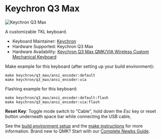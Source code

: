 # Keychron Q3 Max

![Keychron Q3 Max](https://cdn.shopify.com/s/files/1/0059/0630/1017/files/Q3-Max-email-2_bcc67f24-78a6-4d03-a967-d1978597fe1a.jpg?v=1704695482)

A customizable TKL keyboard.

* Keyboard Maintainer: [Keychron](https://github.com/keychron)
* Hardware Supported: Keychron Q3 Max
* Hardware Availability: [Keychron Q3 Max QMK/VIA Wireless Custom Mechanical Keyboard](https://www.keychron.com/products/keychron-q3-max-qmk-via-wireless-custom-mechanical-keyboard)

Make example for this keyboard (after setting up your build environment):

    make keychron/q3_max/ansi_encoder:default
    make keychron/q3_max/ansi_encoder:via

Flashing example for this keyboard:

    make keychron/q3_max/ansi_encoder:default:flash
    make keychron/q3_max/ansi_encoder:via:flash

**Reset Key**: Toggle mode switch to "Cable", hold down the *Esc* key or reset button underneath space bar while connecting the USB cable,

See the [build environment setup](https://docs.qmk.fm/#/getting_started_build_tools) and the [make instructions](https://docs.qmk.fm/#/getting_started_make_guide) for more information. Brand new to QMK? Start with our [Complete Newbs Guide](https://docs.qmk.fm/#/newbs).
